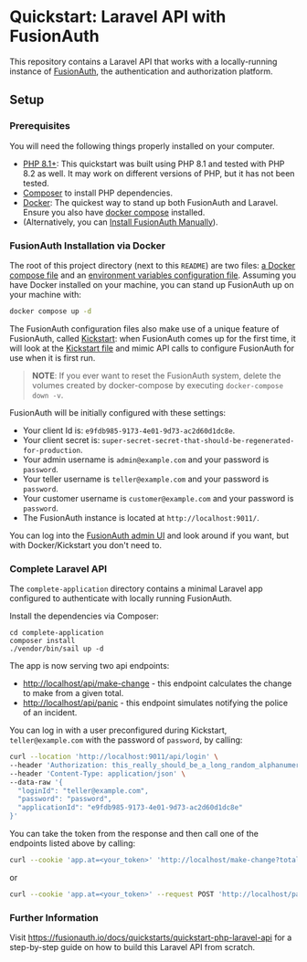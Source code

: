 # Quickstart: Laravel API with FusionAuth

This repository contains a Laravel API that works with a locally-running instance of [FusionAuth](https://fusionauth.io/), the authentication and authorization platform.

## Setup

### Prerequisites
You will need the following things properly installed on your computer.

- [PHP 8.1+](https://www.php.net): This quickstart was built using PHP 8.1 and tested with PHP 8.2 as well. It may work on different versions of PHP, but it has not been tested. 
- [Composer](https://getcomposer.org/) to install PHP dependencies.
- [Docker](https://www.docker.com): The quickest way to stand up both FusionAuth and Laravel. Ensure you also have [docker compose](https://docs.docker.com/compose/) installed.
- (Alternatively, you can [Install FusionAuth Manually](https://fusionauth.io/docs/v1/tech/installation-guide/)).

### FusionAuth Installation via Docker

The root of this project directory (next to this `README`) are two files: [a Docker compose file](./docker-compose.yml) and an [environment variables configuration file](./.env). Assuming you have Docker installed on your machine, you can stand up FusionAuth up on your machine with:

```sh
docker compose up -d
```

The FusionAuth configuration files also make use of a unique feature of FusionAuth, called [Kickstart](https://fusionauth.io/docs/v1/tech/installation-guide/kickstart): when FusionAuth comes up for the first time, it will look at the [Kickstart file](./kickstart/kickstart.json) and mimic API calls to configure FusionAuth for use when it is first run.

> **NOTE**: If you ever want to reset the FusionAuth system, delete the volumes created by docker-compose by executing `docker-compose down -v`.

FusionAuth will be initially configured with these settings:

* Your client Id is: `e9fdb985-9173-4e01-9d73-ac2d60d1dc8e`.
* Your client secret is: `super-secret-secret-that-should-be-regenerated-for-production`.
* Your admin username is `admin@example.com` and your password is `password`.
* Your teller username is `teller@example.com` and your password is `password`.
* Your customer username is `customer@example.com` and your password is `password`.
* The FusionAuth instance is located at `http://localhost:9011/`.

You can log into the [FusionAuth admin UI](http://localhost:9011/admin) and look around if you want, but with Docker/Kickstart you don't need to.

### Complete Laravel API

The `complete-application` directory contains a minimal Laravel app configured to authenticate with locally running FusionAuth.

Install the dependencies via Composer:

```shell
cd complete-application
composer install
./vendor/bin/sail up -d
```

The app is now serving two api endpoints:
 - [http://localhost/api/make-change](http://localhost/api/make-change) - this endpoint calculates the change to make from a given total.
 - [http://localhost/api/panic](http://localhost/api/panic) - this endpoint simulates notifying the police of an incident.

You can log in with a user preconfigured during Kickstart, `teller@example.com` with the password of `password`, by calling:

```sh
curl --location 'http://localhost:9011/api/login' \
--header 'Authorization: this_really_should_be_a_long_random_alphanumeric_value_but_this_still_works' \
--header 'Content-Type: application/json' \
--data-raw '{
  "loginId": "teller@example.com",
  "password": "password",
  "applicationId": "e9fdb985-9173-4e01-9d73-ac2d60d1dc8e"
}'
```

You can take the token from the response and then call one of the endpoints listed above by calling:

```sh
curl --cookie 'app.at=<your_token>' 'http://localhost/make-change?total=5.12'
```

or

```sh
curl --cookie 'app.at=<your_token>' --request POST 'http://localhost/panic'
```

### Further Information

Visit https://fusionauth.io/docs/quickstarts/quickstart-php-laravel-api for a step-by-step guide on how to build this Laravel API from scratch.

